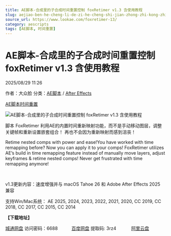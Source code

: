 ```yaml
---
title: AE脚本-合成里的子合成时间重置控制 foxRetimer v1.3 含使用教程
slug: aejiao-ben-he-cheng-li-de-zi-he-cheng-shi-jian-zhong-zhi-kong-zhi-foxretimer-v1-3-han-shi-yong-jiao-cheng
source_url: https://www.lookae.com/foxretimer-13/
category: aescripts
tags: [AE脚本, 时间重置]
---
```

# AE脚本-合成里的子合成时间重置控制 foxRetimer v1.3 含使用教程

2025/08/29 11:26

作者：大众脸
分类：[AE脚本](https://www.lookae.com/after-effects/aescripts/) / [After Effects](https://www.lookae.com/after-effects/)

[AE脚本](https://www.lookae.com/tag/ae%e8%84%9a%e6%9c%ac/)[时间重置](https://www.lookae.com/tag/%e6%97%b6%e9%97%b4%e9%87%8d%e7%bd%ae/)

![AE脚本-合成里的子合成时间重置控制 foxRetimer v1.3 含使用教程](https://www.lookae.com/wp-content/uploads/2019/05/foxRetimer.jpg "AE脚本-合成里的子合成时间重置控制 foxRetimer v1.3 含使用教程-LookAE.com")

脚本 FoxRetimer 利用AE的内置时间重新映射功能，而不是手动移动图层，调整关键帧和重新设置嵌套组合！ 再也不会因为重新映射而感到沮丧！

Retime nested comps with power and ease!You have worked with time remapping before? Now you can apply it to your comps! FoxRetimer utilizes AE’s build in time remapping feature instead of manually move layers, adjust keyframes & retime nested comps! Never get frustrated with time remapping anymore!

[﻿﻿﻿](http://cloud.video.taobao.com/play/u/null/p/1/e/6/t/1/532034597038.mp4)

v1.3更新内容：速度增强并与 macOS Tahoe 26 和 Adob​​e After Effects 2025 兼容

支持Win/Mac系统： AE 2025, 2024, 2023, 2022, 2021, 2020, CC 2019, CC 2018, CC 2017, CC 2015, CC 2014

**【下载地址】**

[城通网盘](https://url70.ctfile.com/f/2827370-8420748040-1ef45e?p=4431) 访问密码：6688           [百度网盘](https://pan.baidu.com/s/1__wpiczFz5czxSojbsUKRw?pwd=3rz4) 提取码: 3rz4            [阿里云盘](https://www.alipan.com/s/pn7TopmbM9A)
